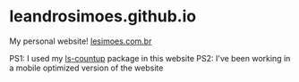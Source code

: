 # leandrosimoes.github.io
My personal website! 
[lesimoes.com.br](https://lesimoes.dev)

PS1: I used my [ls-countup](https://github.com/leandrosimoes/ls-countup) package in this website
PS2: I've been working in a mobile optimized version of the website
